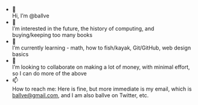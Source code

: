 - 👋  
Hi, I’m @ballve
- 👀  
I’m interested in the future, the history of computing, and buying/keeping too many books
- 🌱  
I’m currently learning - math, how to fish/kayak, Git/GitHub, web design basics
- 💞️  
I’m looking to collaborate on making a lot of money, with minimal effort, so I can do more of the above
- 📫  
How to reach me: Here is fine, but more immediate is my email, which is ballve@gmail.com, and I am also ballve on Twitter, etc.

<!---
ballve/ballve is a ✨ special ✨ repository because its `README.md` (this file) appears on your GitHub profile.
You can click the Preview link to take a look at your changes.
--->
